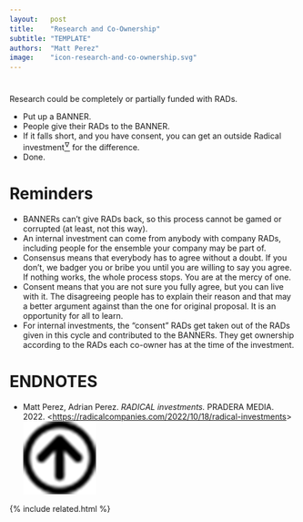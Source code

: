 ```yaml
---
layout:   post
title:    "Research and Co-Ownership"
subtitle: "TEMPLATE"
authors:  "Matt Perez"
image:    "icon-research-and-co-ownership.svg"
---
```


<div style="display:none;">
 <p>Research could be funded with <span class="_paradigm">RAD</span>s.</p>
</div>

<h1></h1>
 <p>Research could be completely or partially funded with <span class="_paradigm">RAD</span>s.</p>
  <ul>
   <li>Put up a <span class="_paradigm">BANNER</span>.</li>
   <li>People give their <span class="_paradigm">RAD</span>s to the <span class="_paradigm">BANNER</span>.</li>
   <li>If it falls short, and you have consent, you can get an outside <span class="_paradigm">Radical</span> investment<a href="#en01"><sup id="bm01">&hairsp;&nabla;&hairsp;</sup></a> for the difference.</li>
   <li>Done.</li>
  </ul>

<h1>Reminders</h1>
 <ul>
  <li><span class="_paradigm">BANNER</span>s can&rsquo;t give <span class="_paradigm">RAD</span>s back, so this process cannot be gamed or corrupted (at least, not this way).</li>
  <li>An internal investment can come from anybody with company <span class="_paradigm">RAD</span>s, including people for the ensemble your company may be part of.</li>
  <li>Consensus means that everybody has to agree without a doubt. If you don&rsquo;t, we badger you or bribe you until you are willing to say you agree. If nothing works, the whole process stops. You are at the mercy of one.</li>
  <li>Consent means that you are not sure you fully agree, but you can live with it. The disagreeing people has to explain their reason and that may a better argument against than the one for original proposal. It is an opportunity for all to learn.</li>
  <li>For internal investments, the &ldquo;consent&rdquo; <span class="_paradigm">RAD</span>s get taken out of the <span class="_paradigm">RAD</span>s given in this cycle and contributed to the <span class="_paradigm">BANNER</span>s. They get ownership according to the <span class="_paradigm">RAD</span>s each co-owner has at the time of the investment.</li>
 </ul>

<h1 class="_section">ENDNOTES</h1>
 <ul>
  <li id="en01">
   <p class="_list-item">
    Matt Perez, Adrian Perez.
    <em>RADICAL investments.</em>
    PRADERA MEDIA.
    2022.
    &lt;<a href="https://radicalcompanies.com/2022/10/18/radical-investments" target="_blank">https://radicalcompanies.com/2022/10/18/radical-investments</a>&gt;
    <a class="_uparrow" href="#bm01"><img src="/assets/img/arrow-up-icon.png"></a>
   </p>
  </li>
 </ul>

{% include related.html %}

